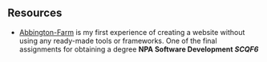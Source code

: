 ## Resources
- [Abbington-Farm](https://github.com/StanStarishko/Portfolio/tree/main/HTML-CSSR-JS/Abbington-Farm) is my first experience of creating a website without using any ready-made tools or frameworks. One of the final assignments for obtaining a degree **NPA Software Development *SCQF6***

